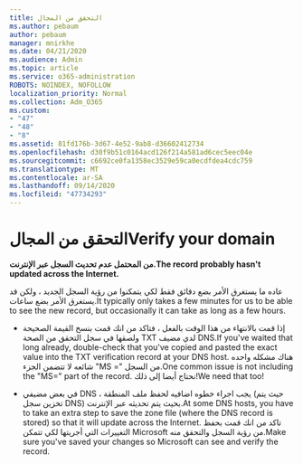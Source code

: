 ```yaml
---
title: التحقق من المجال
ms.author: pebaum
author: pebaum
manager: mnirkhe
ms.date: 04/21/2020
ms.audience: Admin
ms.topic: article
ms.service: o365-administration
ROBOTS: NOINDEX, NOFOLLOW
localization_priority: Normal
ms.collection: Adm_O365
ms.custom:
- "47"
- "48"
- "8"
ms.assetid: 81fd176b-3d67-4e52-9ab8-d36602412734
ms.openlocfilehash: d30f9b51c0164acd126f214a581ad6cec5eec04e
ms.sourcegitcommit: c6692ce0fa1358ec3529e59ca0ecdfdea4cdc759
ms.translationtype: MT
ms.contentlocale: ar-SA
ms.lasthandoff: 09/14/2020
ms.locfileid: "47734293"
---
```

# <a name="verify-your-domain"></a><span data-ttu-id="4da45-102">التحقق من المجال</span><span class="sxs-lookup"><span data-stu-id="4da45-102">Verify your domain</span></span>

 <span data-ttu-id="4da45-103">**من المحتمل عدم تحديث السجل عبر الإنترنت.**</span><span class="sxs-lookup"><span data-stu-id="4da45-103">**The record probably hasn't updated across the Internet.**</span></span>
  
<span data-ttu-id="4da45-104">عاده ما يستغرق الأمر بضع دقائق فقط لكي يتمكنوا من رؤية السجل الجديد ، ولكن قد يستغرق الأمر بضع ساعات.</span><span class="sxs-lookup"><span data-stu-id="4da45-104">It typically only takes a few minutes for us to be able to see the new record, but occasionally it can take as long as a few hours.</span></span> 
  
- <span data-ttu-id="4da45-105">إذا قمت بالانتهاء من هذا الوقت بالفعل ، فتاكد من انك قمت بنسخ القيمة الصحيحة ولصقها في سجل التحقق من الصحة TXT لدي مضيف DNS.</span><span class="sxs-lookup"><span data-stu-id="4da45-105">If you've waited that long already, double-check that you've copied and pasted the exact value into the TXT verification record at your DNS host.</span></span> <span data-ttu-id="4da45-106">هناك مشكله واحده شائعه لا تتضمن الجزء "MS =" من السجل.</span><span class="sxs-lookup"><span data-stu-id="4da45-106">One common issue is not including the "MS=" part of the record.</span></span> <span data-ttu-id="4da45-107">نحتاج أيضا إلى ذلك!</span><span class="sxs-lookup"><span data-stu-id="4da45-107">We need that too!</span></span>

- <span data-ttu-id="4da45-108">في بعض مضيفي DNS ، يجب اجراء خطوه اضافيه لحفظ ملف المنطقة (حيث يتم تخزين سجل DNS) بحيث يتم تحديثه عبر الإنترنت.</span><span class="sxs-lookup"><span data-stu-id="4da45-108">At some DNS hosts, you have to take an extra step to save the zone file (where the DNS record is stored) so that it will update across the Internet.</span></span> <span data-ttu-id="4da45-109">تاكد من انك قمت بحفظ التغييرات التي أجريتها لكي تتمكن Microsoft من رؤية السجل والتحقق منه.</span><span class="sxs-lookup"><span data-stu-id="4da45-109">Make sure you've saved your changes so Microsoft can see and verify the record.</span></span>
